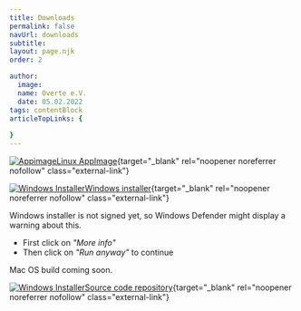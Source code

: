 ```yaml
---
title: Downloads
permalink: false
navUrl: downloads
subtitle: 
layout: page.njk
order: 2

author:
  image: 
  name: Overte e.V.
  date: 05.02.2022
tags: contentBlock
articleTopLinks: {
  
}
---
```


[![Appimage](/img/icons/app-x-iso9660-appimage-icon.png)Linux AppImage](https://github.com/overte-org/overte/releases/download/20220222/Overte-x86_64-20220222.AppImage){target="_blank" rel="noopener noreferrer nofollow" class="external-link"}

[![Windows Installer](/img/icons/app-x-msdos-program-icon.png)Windows installer](https://github.com/overte-org/overte/releases/download/20220222/Overte-20220222.exe){target="_blank" rel="noopener noreferrer nofollow" class="external-link"}
<div class="warning">

Windows installer is not signed yet, so Windows Defender might display a warning about this.
-   First click on *"More info"*
-   Then click on *"Run anyway"* to continue

</div>


Mac OS build coming soon.

[![Windows Installer](/img/icons/git-icon.png)Source code repository](https://github.com/overte-org){target="_blank" rel="noopener noreferrer nofollow" class="external-link"}

